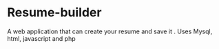# Resume-builder
A web application that can create your resume and save it . Uses Mysql, html, javascript and php
